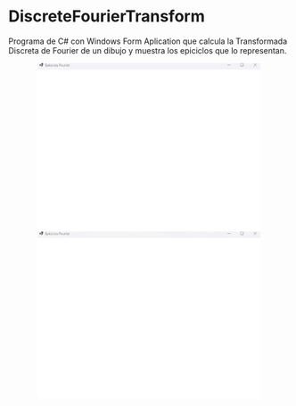 # DiscreteFourierTransform

Programa de C# con Windows Form Aplication que calcula la Transformada Discreta de Fourier de un dibujo y muestra los epiciclos que lo representan.



<p align="center">
    <img width="400px" src="EpiciclosFourier.gif">    
    <img width="400px" src="EpiciclosFourierPi.gif">    
</p>
